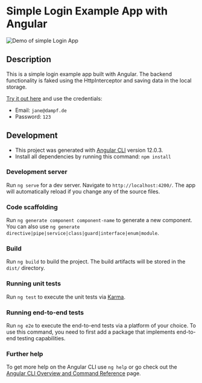 # Simple Login Example App with Angular

![Demo of simple Login App](./src/assets/login-example.gif)

## Description

This is a simple login example app built with Angular. The backend functionality is faked using the HttpInterceptor and saving data in the local storage.

[Try it out here]([https://qpnlqs.github.io/login](https://stefanieschutera.github.io/login/login)) and use the credentials:

- Email: `jane@dampf.de`
- Password: `123`

## Development

- This project was generated with [Angular CLI](https://github.com/angular/angular-cli) version 12.0.3.
- Install all dependencies by running this command: `npm install`

### Development server

Run `ng serve` for a dev server. Navigate to `http://localhost:4200/`. The app will automatically reload if you change any of the source files.

### Code scaffolding

Run `ng generate component component-name` to generate a new component. You can also use `ng generate directive|pipe|service|class|guard|interface|enum|module`.

### Build

Run `ng build` to build the project. The build artifacts will be stored in the `dist/` directory.

### Running unit tests

Run `ng test` to execute the unit tests via [Karma](https://karma-runner.github.io).

### Running end-to-end tests

Run `ng e2e` to execute the end-to-end tests via a platform of your choice. To use this command, you need to first add a package that implements end-to-end testing capabilities.

### Further help

To get more help on the Angular CLI use `ng help` or go check out the [Angular CLI Overview and Command Reference](https://angular.io/cli) page.
